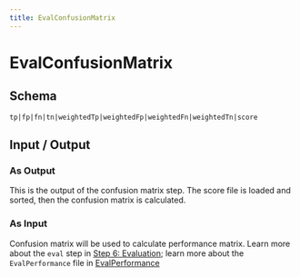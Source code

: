 ```yaml
---
title: EvalConfusionMatrix
---
```


EvalConfusionMatrix
===================

Schema
------

    tp|fp|fn|tn|weightedTp|weightedFp|weightedFn|weightedTn|score

Input / Output
--------------

### As Output

This is the output of the confusion matrix step. The score file is loaded and sorted, then the confusion matrix is calculated.

### As Input

Confusion matrix will be used to calculate performance matrix. Learn more about the ``eval`` step in [Step 6: Evaluation](../../eval); learn more about the ``EvalPerformance`` file in [EvalPerformance](../evalperformance)

